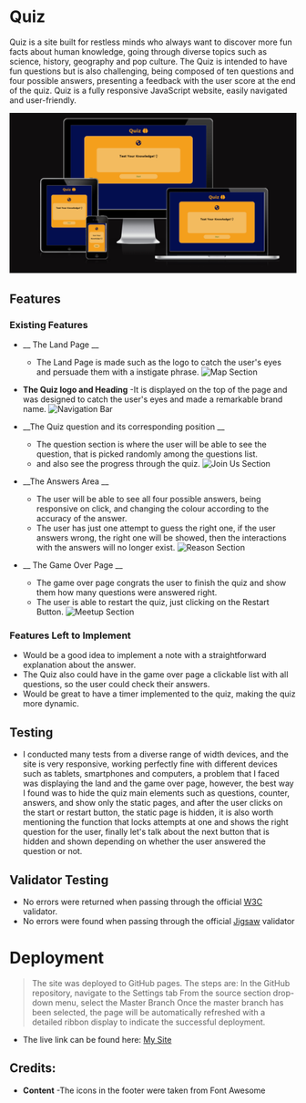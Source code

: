 # __Quiz__

Quiz is a site built for restless minds who always want to discover more fun facts about human knowledge, going through diverse topics such as science, history, geography and pop culture. 
The Quiz is intended to have fun questions but is also challenging, being composed of ten questions and four possible answers, presenting a feedback with the user score at the end of the quiz. Quiz is a fully responsive JavaScript website, easily navigated and user-friendly.

![Responsice Mockup](/assets/images/ResponsiceMockup.png)

## Features

### Existing Features

- __ The Land Page __
  - The Land Page is made such as the logo to catch the user's eyes and persuade them with a instigate phrase.
![Map Section](/workspace/Quiz/assets/images/ResponsiceMockup.png)

- __The Quiz logo and Heading__
  -It is displayed on the top of the page and was designed to catch the user's eyes and made a remarkable brand name.
![Navigation Bar](../Share/assets/images/nav-bar.jpg)

- __The Quiz question and its corresponding position __
  - The question section is where the user will be able to see the question, that is picked randomly among the questions list.
  - and also see the progress through the quiz.
![Join Us Section](../Share/assets/images/Join%20Us.jpg)

- __The Answers Area __
  - The user will be able to see all four possible answers, being responsive on click, and changing the colour according to the accuracy of the answer.
  - The user has just one attempt to guess the right one, if the user answers wrong, the right one will be showed, then the interactions with the answers will no longer exist.
![Reason Section](../Share/assets/images/Reason%20section.jpg)

- __ The Game Over Page __
  -  The game over page congrats the user to finish the quiz and show them how many questions were answered right.
  - The user is able to restart the quiz, just clicking on the Restart Button.
![Meetup Section](../Share/assets/images/meetup-section.jpg)

### Features Left to Implement
- Would be a good idea to implement a note with a straightforward explanation about the answer.  
- The Quiz also could have in the game over page a clickable list with all questions, so the user could check their answers.
- Would be great to have a timer implemented to the quiz, making the quiz more dynamic.

## Testing
-   I conducted many tests from a diverse range of width devices, and the site is very responsive, working perfectly fine with different devices such as tablets, smartphones and computers, a problem that I  faced was displaying the land and the game over page, however, the best way I found was to hide the quiz main elements such as questions, counter, answers, and show only the static pages, and after the user clicks on the start or restart button,  the static page is hidden, it is also worth mentioning the function that locks attempts at one and shows the right question for the user, finally let's talk about the next button that is hidden and shown depending on whether the user answered the question or not.

## Validator Testing
- No errors were returned when passing through the official [W3C](https://validator.w3.org/) validator.
- No errors were found when passing through the official [Jigsaw](https://jigsaw.w3.org/css-validator/) validator

# Deployment
> The site was deployed to GitHub pages. The steps are:
> In the GitHub repository, navigate to the Settings tab
> From the source section drop-down menu, select the Master Branch
> Once the master branch has been selected, the page will be automatically refreshed with a detailed ribbon display to indicate the successful deployment.

- The live link can be found here: [My Site](https://felipezanini.github.io/Quiz/)

## Credits:
- __Content__ 
    -The icons in the footer were taken from Font Awesome

